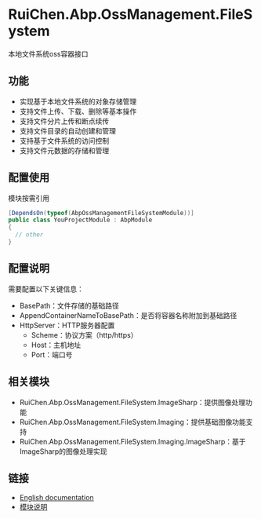 # RuiChen.Abp.OssManagement.FileSystem

本地文件系统oss容器接口 

## 功能

* 实现基于本地文件系统的对象存储管理
* 支持文件上传、下载、删除等基本操作
* 支持文件分片上传和断点续传
* 支持文件目录的自动创建和管理
* 支持基于文件系统的访问控制
* 支持文件元数据的存储和管理

## 配置使用

模块按需引用

```csharp
[DependsOn(typeof(AbpOssManagementFileSystemModule))]
public class YouProjectModule : AbpModule
{
  // other
}
```

## 配置说明

需要配置以下关键信息：
* BasePath：文件存储的基础路径
* AppendContainerNameToBasePath：是否将容器名称附加到基础路径
* HttpServer：HTTP服务器配置
  * Scheme：协议方案（http/https）
  * Host：主机地址
  * Port：端口号

## 相关模块

* RuiChen.Abp.OssManagement.FileSystem.ImageSharp：提供图像处理功能
* RuiChen.Abp.OssManagement.FileSystem.Imaging：提供基础图像功能支持
* RuiChen.Abp.OssManagement.FileSystem.Imaging.ImageSharp：基于ImageSharp的图像处理实现

## 链接

* [English documentation](./README.EN.md)
* [模块说明](../README.md)
